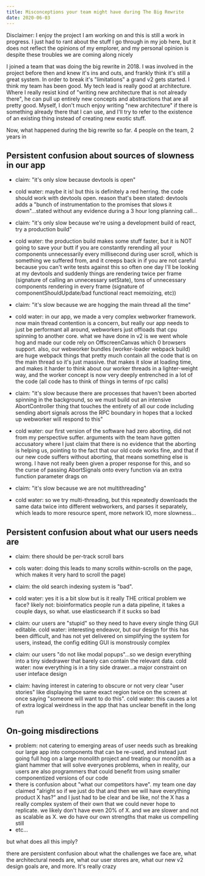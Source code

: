 ```yaml
---
title: Misconceptions your team might have during The Big Rewrite
date: 2020-06-03
---
```


Disclaimer: I enjoy the project I am working on and this is still a work in
progress. I just had to rant about the stuff I go through in my job here, but it
does not reflect the opinions of my emplorer, and my personal opinion is despite
these troubles we are coming along nicely

I joined a team that was doing the big rewrite in 2018. I was involved in the
project before then and knew it's ins and outs, and frankly think it's still a
great system. In order to break it's "limitations" a grand v2 gets started. I
think my team has been good. My tech lead is really good at architecture. Where
I really resist kind of "writing new architecture that is not already there", he
can pull up entirely new concepts and abstractions that are all pretty good.
Myself, I don't much enjoy writing "new architecture" if there is something
already there that I can use, and I'll try to refer to the existence of an
existing thing instead of creating new exotic stuff.

Now, what happened during the big rewrite so far. 4 people on the team, 2 years
in

## Persistent confusion about sources of slowness in our app

- claim: "it's only slow because devtools is open"
- cold water: maybe it is! but this is definitely a red herring. the code should
  work with devtools open. reason that's been stated: devtools adds a "bunch of
  instrumentation to the promises that slows it down"...stated without any
  evidence during a 3 hour long planning call...

- claim: "it's only slow because we're using a development build of react, try a
  production build"
- cold water: the production build makes some stuff faster, but it is NOT going
  to save your butt if you are constantly rerending all your components
  unnecessarily every millisecond during user scroll, which is something we
  suffered from, and it creeps back in if you are not careful because you can't
  write tests against this so often one day I'll be looking at my devtools and
  suddenly things are rendering twice per frame (signature of calling an
  unnecessary setState), tons of unnecessary components rendering in every frame
  (signature of componentShouldUpdate/bad functional react memoizing, etc))
- claim: "it's slow because we are hogging the main thread all the time"
- cold water: in our app, we made a very complex webworker framework. now main
  thread contention is a concern, but really our app needs to just be performant
  all around, webworkers just offloads that cpu spinning to another core. what
  we have done in v2 is we went whole hog and made our code rely on
  OffscreenCanvas which 0 browsers support. also, our webworker bundles
  (worker-loader webpack build) are huge webpack things that pretty much contain
  all the code that is on the main thread so it's just massive. that makes it
  slow at loading time, and makes it harder to think about our worker threads in
  a lighter-weight way, and the worker concept is now very deeply entrenched in
  a lot of the code (all code has to think of things in terms of rpc calls)

- claim: "it's slow because there are processes that haven't been aborted
  spinning in the background, so we must build out an intensive AbortController
  thing that touches the entirety of all our code including sending abort
  signals across the RPC boundary in hopes that a locked up webworker will
  respond to this"
- cold water: our first version of the software had zero aborting, did not from
  my perspective suffer. arguments with the team have gotten accusatory where I
  just claim that there is no evidence that the aborting is helping us, pointing
  to the fact that our old code works fine, and that if our new code suffers
  without aborting, that means something else is wrong. I have not really been
  given a proper response for this, and so the curse of passing AbortSignals
  onto every function via an extra function parameter drags on

- claim: "it's slow because we are not multithreading"
- cold water: so we try multi-threading, but this repeatedly downloads the same
  data twice into different webworkers, and parses it separately, which leads to
  more resource spent, more network IO, more slowness...

## Persistent confusion about what our users needs are

- claim: there should be per-track scroll bars
- cols water: doing this leads to many scrolls within-scrolls on the page, which
  makes it very hard to scroll the page)

- claim: the old search indexing system is "bad".
- cold water: yes it is a bit slow but is it really THE critical problem we
  face? likely not: bioinformatics people run a data pipeline, it takes a couple
  days, so what. use elasticsearch if it sucks so bad

- claim: our users are "stupid" so they need to have every single thing GUI
  editable. cold water: interesting endeavor, but our design for this has been
  difficult, and has not yet delivered on simplifying the system for users,
  instead, the config editing GUI is monstrously complex

- claim: our users "do not like modal popups"...so we design everything into a
  tiny sidedrawer that barely can contain the relevant data. cold water: now
  everything is in a tiny side drawer...a major constraint on user inteface
  design
- claim: having interest in catering to obscure or not very clear "user stories"
  like displaying the same exact region twice on the screen at once saying
  "someone will want to do this". cold water: this causes a lot of extra logical
  weirdness in the app that has unclear benefit in the long run

## On-going misdirections

- problem: not catering to emerging areas of user needs such as breaking our
  large app into components that can be re-used, and instead just going full hog
  on a large monolith project and treating our monolith as a giant hammer that
  will solve everyones problems, when in reality, our users are also programmers
  that could benefit from using smaller componentized versions of our code
- there is confusion about "what our competitors have". my team one day claimed
  "alright so if we just do that and then we will have everything product X
  has?" and I just had to be clear and be like, no! the X has a really complex
  system of their own that we could never hope to replicate. we likely don't
  have even 20% of X. and we are slower and not as scalable as X. we do have our
  own strengths that make us compelling still
- etc...

but what does all this imply?

there are persistent confusion about what the challenges we face are, what the
architectural needs are, what our user stores are, what our new v2 design goals
are, and more. It's really crazy
